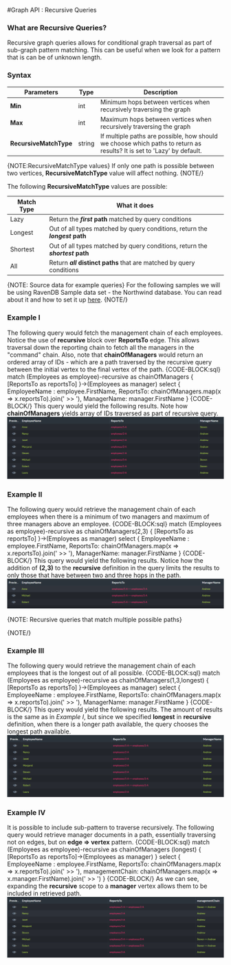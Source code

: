 ﻿#Graph API : Recursive Queries

### What are Recursive Queries?
Recursive graph queries allows for conditional graph traversal as part of sub-graph pattern matching. This can be useful when we look for a pattern that is can be of unknown length.

### Syntax

| Parameters | Type | Description |
| ------------- | ------------- | ----- |
| **Min** | int | Minimum hops between vertices when recursively traversing the graph |
| **Max** | int | Maximum hops between vertices when recursively traversing the graph |
| **RecursiveMatchType** | string | If multiple paths are possible, how should we choose which paths to return as results? It is set to 'Lazy' by default. |

{NOTE:RecursiveMatchType values}
If only one path is possible between two vertices, **RecursiveMatchType** value will affect nothing.
{NOTE/}

The following **RecursiveMatchType** values are possible:

| Match Type | What it does |
| ---------- | ------------ |
| Lazy | Return the **_first_ path** matched by query conditions |
| Longest | Out of all types matched by query conditions, return the **_longest_ path** |
| Shortest | Out of all types matched by query conditions, return the **_shortest_ path** |
| All | Return **_all_ distinct paths** that are matched by query conditions |

{NOTE: Source data for example queries}
For the following samples we will be using RavenDB Sample data set - the Northwind database. You can read about it and how to set it up [here](../../../studio/database/tasks/create-sample-data).
{NOTE/}


### Example I

The following query would fetch the management chain of each employees. Notice the use of **recursive** block over **ReportsTo** edge. This allows traversal down the reporting chain to fetch all the managers in the "command" chain. 
Also, note that **chainOfManagers** would return an ordered array of IDs - which are a path traversed by the recursive query between the initial vertex to the final vertex of the path.
{CODE-BLOCK:sql}
match (Employees as employee)-recursive as chainOfManagers { [ReportsTo as reportsTo] }->(Employees as manager)
select 
{
    EmployeeName : employee.FirstName, 
    ReportsTo: chainOfManagers.map(x => x.reportsTo).join(' >> '), 
    ManagerName: manager.FirstName
}
{CODE-BLOCK/}
This query would yield the following results.  Note how **chainOfManagers** yields array of IDs traversed as part of recursive query.
![Example I query results.](images/recursive_query_results_1.png)



### Example II

The following query would retrieve the management chain of each employees when there is a minimum of two managers and maximum of three managers above an employee.
{CODE-BLOCK:sql}
match (Employees as employee)-recursive as chainOfManagers(2,3) { [ReportsTo as reportsTo] }->(Employees as manager)
select 
{
    EmployeeName : employee.FirstName, 
    ReportsTo: chainOfManagers.map(x => x.reportsTo).join(' >> '), 
    ManagerName: manager.FirstName
}
{CODE-BLOCK/}
This query would yield the following results.  Notice how the addition of **(2,3)** to the **recursive** definition in the query limits the results to only those that have between two and three hops in the path.
![Example II query results.](images/recursive_query_results_2.png)

{NOTE: Recursive queries that match multiple possible paths}

{NOTE/}

### Example III

The following query would retrieve the management chain of each employees that is the longest out of all possible.
{CODE-BLOCK:sql}
match (Employees as employee)-recursive as chainOfManagers(1,3,longest) { [ReportsTo as reportsTo] }->(Employees as manager)
select 
{
    EmployeeName : employee.FirstName, 
    ReportsTo: chainOfManagers.map(x => x.reportsTo).join(' >> '), 
    ManagerName: manager.FirstName
}
{CODE-BLOCK/}
This query would yield the following results. The amount of results is the same as in _Example I_, but since we specified **longest** in **recursive** definition, when there is a longer path available, the query chooses the longest path available.
![Example III query results.](images/recursive_query_results_3.png)

### Example IV

It is possible to include sub-pattern to traverse recursively. The following query would retrieve manager documents in a path, essentially traversing not on edges, but on **edge => vertex** pattern.
{CODE-BLOCK:sql}
match (Employees as employee)-recursive as chainOfManagers (longest) { [ReportsTo as reportsTo]->(Employees as manager) }
select 
{
    EmployeeName : employee.FirstName, 
    ReportsTo: chainOfManagers.map(x => x.reportsTo).join(' >> '), 
    managementChain: chainOfManagers.map(x => x.manager.FirstName).join(' >> ')
}
{CODE-BLOCK/}
As we can see, expanding the **recursive** scope to a **manager** vertex allows them to be included in retrieved path. 
![Example IV query results.](images/recursive_query_results_4.png)
